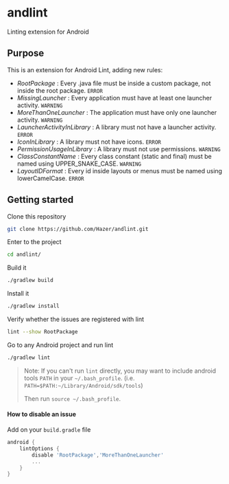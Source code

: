 # andlint
Linting extension for Android

## Purpose

This is an extension for Android Lint, adding new rules:
* _RootPackage_ : Every .java file must be inside a custom package, not inside the root package. `ERROR`
* _MissingLauncher_ : Every application must have at least one launcher activity. `WARNING`
* _MoreThanOneLauncher_ : The application must have only one launcher activity. `WARNING`
* _LauncherActivityInLibrary_ : A library must not have a launcher activity. `ERROR`
* _IconInLibrary_ : A library must not have icons. `ERROR`
* _PermissionUsageInLibrary_ : A library must not use permissions. `WARNING`
* _ClassConstantName_ : Every class constant (static and final) must be named using UPPER_SNAKE_CASE. `WARNING`
* _LayoutIDFormat_ : Every id inside layouts or menus must be named using lowerCamelCase. `ERROR`

## Getting started

Clone this repository
```bash
git clone https://github.com/Hazer/andlint.git
```

Enter to the project
```bash
cd andlint/
```

Build it 
```bash
./gradlew build
```

Install it
```bash
./gradlew install
```

Verify whether the issues are registered with lint
```bash
lint --show RootPackage
```

Go to any Android project and run lint
```bash
./gradlew lint
```
>   Note: If you can't run `lint` directly, you may want to include android tools `PATH` in your `~/.bash_profile`. (i.e. `PATH=$PATH:~/Library/Android/sdk/tools`)
>
>    Then run `source ~/.bash_profile`.

#### How to disable an issue
 Add on your `build.gradle` file
```groovy
android {
    lintOptions {
        disable 'RootPackage','MoreThanOneLauncher'
        ...
    }
}
```
